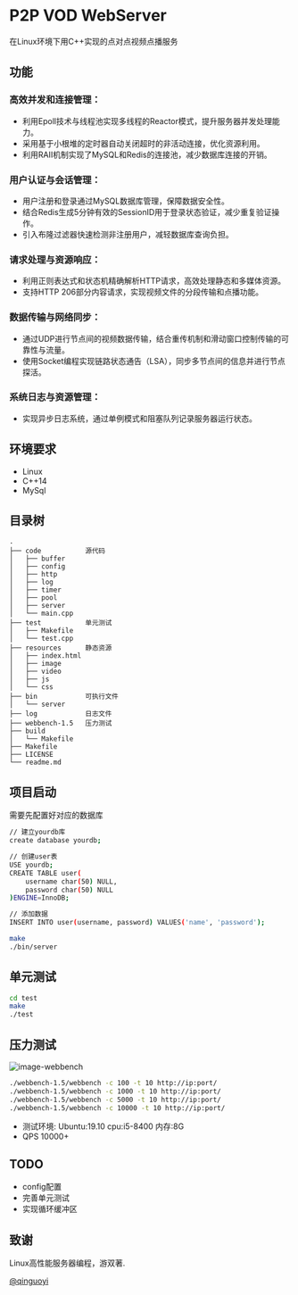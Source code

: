 # P2P VOD WebServer
在Linux环境下用C++实现的点对点视频点播服务

## 功能
### 高效并发和连接管理：
* 利用Epoll技术与线程池实现多线程的Reactor模式，提升服务器并发处理能力。
* 采用基于小根堆的定时器自动关闭超时的非活动连接，优化资源利用。
* 利用RAII机制实现了MySQL和Redis的连接池，减少数据库连接的开销。
### 用户认证与会话管理：
* 用户注册和登录通过MySQL数据库管理，保障数据安全性。
* 结合Redis生成5分钟有效的SessionID用于登录状态验证，减少重复验证操作。
* 引入布隆过滤器快速检测非注册用户，减轻数据库查询负担。
### 请求处理与资源响应：
* 利用正则表达式和状态机精确解析HTTP请求，高效处理静态和多媒体资源。
* 支持HTTP 206部分内容请求，实现视频文件的分段传输和点播功能。
### 数据传输与网络同步：
* 通过UDP进行节点间的视频数据传输，结合重传机制和滑动窗口控制传输的可靠性与流量。
* 使用Socket编程实现链路状态通告（LSA），同步多节点间的信息并进行节点探活。
### 系统日志与资源管理：
* 实现异步日志系统，通过单例模式和阻塞队列记录服务器运行状态。

## 环境要求
* Linux
* C++14
* MySql

## 目录树
```
.
├── code           源代码
│   ├── buffer
│   ├── config
│   ├── http
│   ├── log
│   ├── timer
│   ├── pool
│   ├── server
│   └── main.cpp
├── test           单元测试
│   ├── Makefile
│   └── test.cpp
├── resources      静态资源
│   ├── index.html
│   ├── image
│   ├── video
│   ├── js
│   └── css
├── bin            可执行文件
│   └── server
├── log            日志文件
├── webbench-1.5   压力测试
├── build          
│   └── Makefile
├── Makefile
├── LICENSE
└── readme.md
```


## 项目启动
需要先配置好对应的数据库
```bash
// 建立yourdb库
create database yourdb;

// 创建user表
USE yourdb;
CREATE TABLE user(
    username char(50) NULL,
    password char(50) NULL
)ENGINE=InnoDB;

// 添加数据
INSERT INTO user(username, password) VALUES('name', 'password');
```

```bash
make
./bin/server
```

## 单元测试
```bash
cd test
make
./test
```

## 压力测试
![image-webbench](https://github.com/markparticle/WebServer/blob/master/readme.assest/%E5%8E%8B%E5%8A%9B%E6%B5%8B%E8%AF%95.png)
```bash
./webbench-1.5/webbench -c 100 -t 10 http://ip:port/
./webbench-1.5/webbench -c 1000 -t 10 http://ip:port/
./webbench-1.5/webbench -c 5000 -t 10 http://ip:port/
./webbench-1.5/webbench -c 10000 -t 10 http://ip:port/
```
* 测试环境: Ubuntu:19.10 cpu:i5-8400 内存:8G 
* QPS 10000+

## TODO
* config配置
* 完善单元测试
* 实现循环缓冲区

## 致谢
Linux高性能服务器编程，游双著.

[@qinguoyi](https://github.com/qinguoyi/TinyWebServer)
